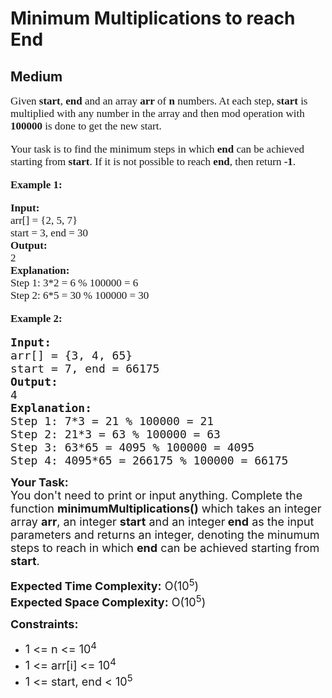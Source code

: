 # Minimum Multiplications to reach End
## Medium
<div class="problems_problem_content__Xm_eO" speechify-initial-font-family="Roboto, sans-serif" speechify-initial-font-size="16px"><p speechify-initial-font-family="urw-din" speechify-initial-font-size="17px" style="font-family: urw-din; font-size: 17px;"><span style="font-size: 17px; font-family: urw-din;" speechify-initial-font-family="urw-din" speechify-initial-font-size="17px">Given <strong speechify-initial-font-family="urw-din" speechify-initial-font-size="17px" style="font-family: urw-din; font-size: 17px;">start</strong>, <strong speechify-initial-font-family="urw-din" speechify-initial-font-size="17px" style="font-family: urw-din; font-size: 17px;">end</strong> and an array <strong speechify-initial-font-family="urw-din" speechify-initial-font-size="17px" style="font-family: urw-din; font-size: 17px;">arr</strong> of <strong speechify-initial-font-family="urw-din" speechify-initial-font-size="17px" style="font-family: urw-din; font-size: 17px;">n</strong>&nbsp;numbers. At each step, <strong speechify-initial-font-family="urw-din" speechify-initial-font-size="17px" style="font-family: urw-din; font-size: 17px;">start</strong> is multiplied with any number in the array and then mod operation with <strong speechify-initial-font-family="urw-din" speechify-initial-font-size="17px" style="font-family: urw-din; font-size: 17px;">100000</strong> is done to get the new start. </span></p>
<p speechify-initial-font-family="urw-din" speechify-initial-font-size="17px" style="font-family: urw-din; font-size: 17px;"><span style="font-size: 17px; font-family: urw-din;" speechify-initial-font-family="urw-din" speechify-initial-font-size="17px">Your task is to find the minimum steps in which <strong speechify-initial-font-family="urw-din" speechify-initial-font-size="17px" style="font-family: urw-din; font-size: 17px;">end</strong> can be achieved starting from <strong speechify-initial-font-family="urw-din" speechify-initial-font-size="17px" style="font-family: urw-din; font-size: 17px;">start</strong>. If it is not possible to reach <strong speechify-initial-font-family="urw-din" speechify-initial-font-size="17px" style="font-family: urw-din; font-size: 17px;">end</strong>, then return <strong speechify-initial-font-family="urw-din" speechify-initial-font-size="17px" style="font-family: urw-din; font-size: 17px;">-1</strong>.</span></p>
<p speechify-initial-font-family="urw-din" speechify-initial-font-size="17px" style="font-family: urw-din; font-size: 17px;"><span style="font-size: 17px; font-family: urw-din;" speechify-initial-font-family="urw-din" speechify-initial-font-size="17px"><strong speechify-initial-font-family="urw-din" speechify-initial-font-size="17px" style="font-family: urw-din; font-size: 17px;">Example 1:</strong></span></p>
<pre speechify-initial-font-family="urw-din" speechify-initial-font-size="17px" style="font-family: urw-din; font-size: 17px;"><span style="font-size: 17px; font-family: urw-din;" speechify-initial-font-family="urw-din" speechify-initial-font-size="17px"><strong speechify-initial-font-family="urw-din" speechify-initial-font-size="17px" style="font-family: urw-din; font-size: 17px;">Input:</strong>
arr[] = {2, 5, 7}
start = 3, end = 30
<strong speechify-initial-font-family="urw-din" speechify-initial-font-size="17px" style="font-family: urw-din; font-size: 17px;">Output:</strong>
2
<strong speechify-initial-font-family="urw-din" speechify-initial-font-size="17px" style="font-family: urw-din; font-size: 17px;">Explanation:</strong>
Step 1: 3*2 = 6 % 100000 = 6 
Step 2: 6*5 = 30 % 100000 = 30
</span></pre>
<p speechify-initial-font-family="urw-din" speechify-initial-font-size="17px" style="font-family: urw-din; font-size: 17px;"><span style="font-size: 17px; font-family: urw-din;" speechify-initial-font-family="urw-din" speechify-initial-font-size="17px"><strong speechify-initial-font-family="urw-din" speechify-initial-font-size="17px" style="font-family: urw-din; font-size: 17px;">Example 2:</strong></span></p>
<pre speechify-initial-font-family="urw-din" speechify-initial-font-size="17px"><span style="font-size: 18px;" speechify-initial-font-family="urw-din" speechify-initial-font-size="17px"><strong speechify-initial-font-family="urw-din" speechify-initial-font-size="17px">Input:</strong>
arr[] = {3, 4, 65}
start = 7, end = 66175
<strong speechify-initial-font-family="urw-din" speechify-initial-font-size="17px">Output:</strong>
4
<strong speechify-initial-font-family="urw-din" speechify-initial-font-size="17px">Explanation:</strong>
Step 1: 7*3 = 21 % 100000 = 21&nbsp;
Step 2: 21*3 = 63 % 100000 = 63&nbsp;
Step 3: 63*65 = 4095 % 100000 = 4095&nbsp;
Step 4: 4095*65 = 266175 % 100000 = 66175
</span></pre>
<p speechify-initial-font-family="urw-din" speechify-initial-font-size="17px"><span style="font-size: 18px;" speechify-initial-font-family="urw-din" speechify-initial-font-size="17px"><strong speechify-initial-font-family="urw-din" speechify-initial-font-size="17px">Your Task:<br speechify-initial-font-family="urw-din" speechify-initial-font-size="17px"></strong></span><span style="font-size: 18px;" speechify-initial-font-family="urw-din" speechify-initial-font-size="17px">You don't need to print or input anything. Complete the function <strong speechify-initial-font-family="urw-din" speechify-initial-font-size="17px">minimumMultiplications()</strong> which takes an integer array <strong speechify-initial-font-family="urw-din" speechify-initial-font-size="17px">arr</strong>, an integer <strong speechify-initial-font-family="urw-din" speechify-initial-font-size="17px">start</strong> and an integer<strong speechify-initial-font-family="urw-din" speechify-initial-font-size="17px"> end</strong> as the input parameters and returns an integer, denoting the minumum steps to reach in which <strong speechify-initial-font-family="urw-din" speechify-initial-font-size="17px">end</strong> can be achieved starting from <strong speechify-initial-font-family="urw-din" speechify-initial-font-size="17px">start</strong>.</span></p>
<p speechify-initial-font-family="urw-din" speechify-initial-font-size="17px"><span style="font-size: 18px;" speechify-initial-font-family="urw-din" speechify-initial-font-size="17px"><strong speechify-initial-font-family="urw-din" speechify-initial-font-size="17px">Expected Time Complexity:</strong> O(10<sup speechify-initial-font-family="urw-din" speechify-initial-font-size="17px">5</sup>)<br speechify-initial-font-family="urw-din" speechify-initial-font-size="17px"></span><span style="font-size: 18px;" speechify-initial-font-family="urw-din" speechify-initial-font-size="17px"><strong speechify-initial-font-family="urw-din" speechify-initial-font-size="17px">Expected Space Complexity:</strong> O(10<sup speechify-initial-font-family="urw-din" speechify-initial-font-size="17px">5</sup>)</span></p>
<p speechify-initial-font-family="urw-din" speechify-initial-font-size="17px"><span style="font-size: 18px;" speechify-initial-font-family="urw-din" speechify-initial-font-size="17px"><strong speechify-initial-font-family="urw-din" speechify-initial-font-size="17px">Constraints:</strong></span></p>
<ul speechify-initial-font-family="urw-din" speechify-initial-font-size="17px">
<li speechify-initial-font-family="urw-din" speechify-initial-font-size="17px"><span style="font-size: 18px;" speechify-initial-font-family="urw-din" speechify-initial-font-size="17px">1 &lt;= n &lt;= 10<sup speechify-initial-font-family="urw-din" speechify-initial-font-size="17px">4</sup></span></li>
<li speechify-initial-font-family="urw-din" speechify-initial-font-size="17px"><span style="font-size: 18px;" speechify-initial-font-family="urw-din" speechify-initial-font-size="17px">1 &lt;= arr[i] &lt;= 10<sup speechify-initial-font-family="urw-din" speechify-initial-font-size="17px">4</sup></span></li>
<li speechify-initial-font-family="urw-din" speechify-initial-font-size="17px"><span style="font-size: 18px;" speechify-initial-font-family="urw-din" speechify-initial-font-size="17px">1 &lt;= start, end &lt;&nbsp;10<sup speechify-initial-font-family="urw-din" speechify-initial-font-size="17px">5</sup></span></li>
</ul></div>